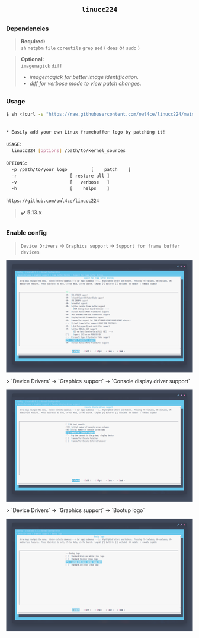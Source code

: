 ## <p align="center">`linucc224`</p>

##  
### Dependencies <img alt="" align="right" src="https://badges.pufler.dev/visits/owl4ce/linucc224?style=flat-square&label=&color=000000&logo=GitHub&logoColor=white&labelColor=373e4d"/>
> **Required:**  
> `sh` `netpbm` `file` `coreutils` `grep` `sed` ( `doas` or `sudo` )

> **Optional:**  
> `imagemagick` `diff`
>
> * *imagemagick for better image identification.*
> * *diff for verbose mode to view patch changes.*

##  
### Usage
```sh
$ sh <(curl -s "https://raw.githubusercontent.com/owl4ce/linucc224/main/linucc224") -h
```
```sh

* Easily add your own Linux framebuffer logo by patching it!

USAGE:
  linucc224 [options] /path/to/kernel_sources

OPTIONS:
  -p /path/to/your_logo			[    patch    ]
  -r					[ restore all ]
  -v					[   verbose   ]
  -h					[    helps    ]

https://github.com/owl4ce/linucc224

```

> :heavy_check_mark: **5.13.x**

##  
### Enable config

> `Device Drivers` -> `Graphics support` -> `Support for frame buffer devices`
<p align="center"><img src="./screenshots/2021-08-12-051730_1301x748_scrot.png" align="center"/></p>
> `Device Drivers` -> `Graphics support` -> `Console display driver support`
<p align="center"><img src="./screenshots/2021-08-12-051704_1301x748_scrot.png" align="center"/></p>
> `Device Drivers` -> `Graphics support` -> `Bootup logo`
<p align="center"><img src="./screenshots/2021-08-12-051654_1301x748_scrot.png" align="center"/></p>

